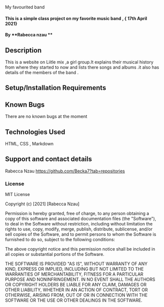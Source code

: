  My favourited band
#### This is a simple class project on my favorite music band , { 17th April 2021}
#### By **Rabecca nzau **
## Description
This is a website on Liitle mix ,a girl group.It explains their musical history from where they started to now and lists there songs and albums .it also has details of the members of the band .
## Setup/Installation Requirements


## Known Bugs
There are no known bugs at the moment
## Technologies Used
HTML,
CSS ,
Markdown
## Support and contact details
Rabecca Nzau
https://github.com/Becka7?tab=repositories
### License
MIT License

Copyright (c) [2021] [Rabecca Nzau]

Permission is hereby granted, free of charge, to any person obtaining a copy
of this software and associated documentation files (the "Software"), to deal
in the Software without restriction, including without limitation the rights
to use, copy, modify, merge, publish, distribute, sublicense, and/or sell
copies of the Software, and to permit persons to whom the Software is
furnished to do so, subject to the following conditions:

The above copyright notice and this permission notice shall be included in all
copies or substantial portions of the Software.

THE SOFTWARE IS PROVIDED "AS IS", WITHOUT WARRANTY OF ANY KIND, EXPRESS OR
IMPLIED, INCLUDING BUT NOT LIMITED TO THE WARRANTIES OF MERCHANTABILITY,
FITNESS FOR A PARTICULAR PURPOSE AND NONINFRINGEMENT. IN NO EVENT SHALL THE
AUTHORS OR COPYRIGHT HOLDERS BE LIABLE FOR ANY CLAIM, DAMAGES OR OTHER
LIABILITY, WHETHER IN AN ACTION OF CONTRACT, TORT OR OTHERWISE, ARISING FROM,
OUT OF OR IN CONNECTION WITH THE SOFTWARE OR THE USE OR OTHER DEALINGS IN THE
SOFTWARE.
  